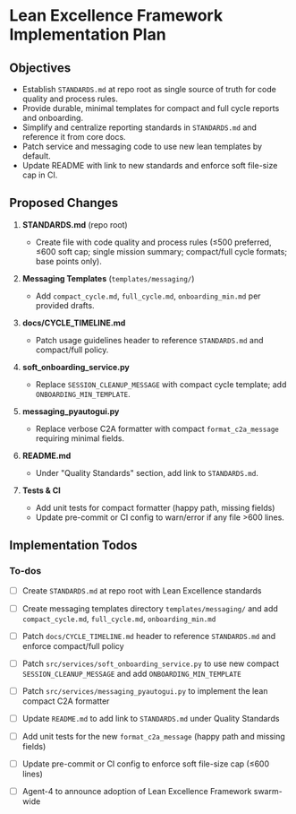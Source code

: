 # Lean Excellence Framework Implementation Plan

## Objectives

- Establish `STANDARDS.md` at repo root as single source of truth for code quality and process rules.
- Provide durable, minimal templates for compact and full cycle reports and onboarding.
- Simplify and centralize reporting standards in `STANDARDS.md` and reference it from core docs.
- Patch service and messaging code to use new lean templates by default.
- Update README with link to new standards and enforce soft file-size cap in CI.

## Proposed Changes

1. **STANDARDS.md** (repo root)
   - Create file with code quality and process rules (≤500 preferred, ≤600 soft cap; single mission summary; compact/full cycle formats; base points only).

2. **Messaging Templates** (`templates/messaging/`)
   - Add `compact_cycle.md`, `full_cycle.md`, `onboarding_min.md` per provided drafts.

3. **docs/CYCLE_TIMELINE.md**
   - Patch usage guidelines header to reference `STANDARDS.md` and compact/full policy.

4. **soft_onboarding_service.py**
   - Replace `SESSION_CLEANUP_MESSAGE` with compact cycle template; add `ONBOARDING_MIN_TEMPLATE`.

5. **messaging_pyautogui.py**
   - Replace verbose C2A formatter with compact `format_c2a_message` requiring minimal fields.

6. **README.md**
   - Under "Quality Standards" section, add link to `STANDARDS.md`.

7. **Tests & CI**
   - Add unit tests for compact formatter (happy path, missing fields)
   - Update pre-commit or CI config to warn/error if any file >600 lines.

## Implementation Todos

### To-dos

- [ ] Create `STANDARDS.md` at repo root with Lean Excellence standards
- [ ] Create messaging templates directory `templates/messaging/` and add `compact_cycle.md`, `full_cycle.md`, `onboarding_min.md`
- [ ] Patch `docs/CYCLE_TIMELINE.md` header to reference `STANDARDS.md` and enforce compact/full policy
- [ ] Patch `src/services/soft_onboarding_service.py` to use new compact `SESSION_CLEANUP_MESSAGE` and add `ONBOARDING_MIN_TEMPLATE`
- [ ] Patch `src/services/messaging_pyautogui.py` to implement the lean compact C2A formatter
- [ ] Update `README.md` to add link to `STANDARDS.md` under Quality Standards
- [ ] Add unit tests for the new `format_c2a_message` (happy path and missing fields)
- [ ] Update pre-commit or CI config to enforce soft file-size cap (≤600 lines)
- [ ] Agent-4 to announce adoption of Lean Excellence Framework swarm-wide

